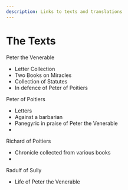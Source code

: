 ```yaml
---
description: Links to texts and translations
---
```


# The Texts

Peter the Venerable

* Letter Collection
* Two Books on Miracles
* Collection of Statutes
* In defence of Peter of Poitiers

Peter of Poitiers

* Letters
* Against a barbarian
* Panegyric in praise of Peter the Venerable
* 
Richard of Poitiers

* Chronicle collected from various books
* 
Radulf of Sully

* Life of Peter the Venerable

